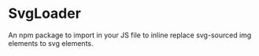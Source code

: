 # SvgLoader
An npm package to import in your JS file to inline replace svg-sourced img elements to svg elements.
